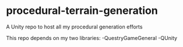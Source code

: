 # procedural-terrain-generation
 A Unity repo to host all my procedural generation efforts

 This repo depends on my two libraries:
	-QuestryGameGeneral
	-QUnity